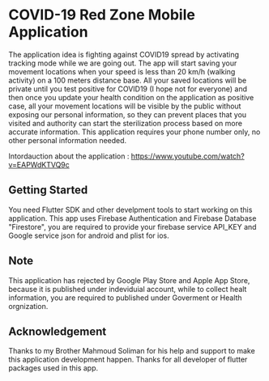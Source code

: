 # COVID-19 Red Zone Mobile Application

The application idea is fighting against COVID19 spread by activating tracking mode while we are going out.  The app will start saving your movement locations when your speed is less than 20 km/h (walking activity) on a 100 meters distance base. All your saved locations will be private until you test positive for COVID19 (I hope not for everyone) and then once you update your health condition on the application as positive case, all your movement locations will be visible by the public without exposing our personal information,  so they can prevent places that you visited and authority can start the sterilization process based on more accurate information.
This application requires your phone number only, no other personal information needed.

Intordauction about the application : https://www.youtube.com/watch?v=EAPWdKTVQ9c

## Getting Started

You need Flutter SDK and other develpment tools to start working on this application.
This app uses Firebase Authentication and Firebase Database "Firestore", you are required to provide your firebase service API_KEY and Google service json for android and plist for ios.

## Note
This application has rejected by Google Play Store and Apple App Store, because it is published under indeviduial account, while to collect healt information, you are required to published under Goverment or Health orgnization.


## Acknowledgement
Thanks to my Brother Mahmoud Soliman for his help and support to make this application development happen.
Thanks for all developer of flutter packages used in this app.
